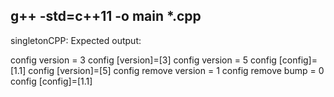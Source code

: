 g++ -std=c++11 -o main *.cpp
-----------------------------------

singletonCPP:
Expected output:

config version = 3
config [version]=[3]
config version = 5
config [config]=[1.1]
config [version]=[5]
config remove version = 1
config remove bump = 0
config [config]=[1.1]

